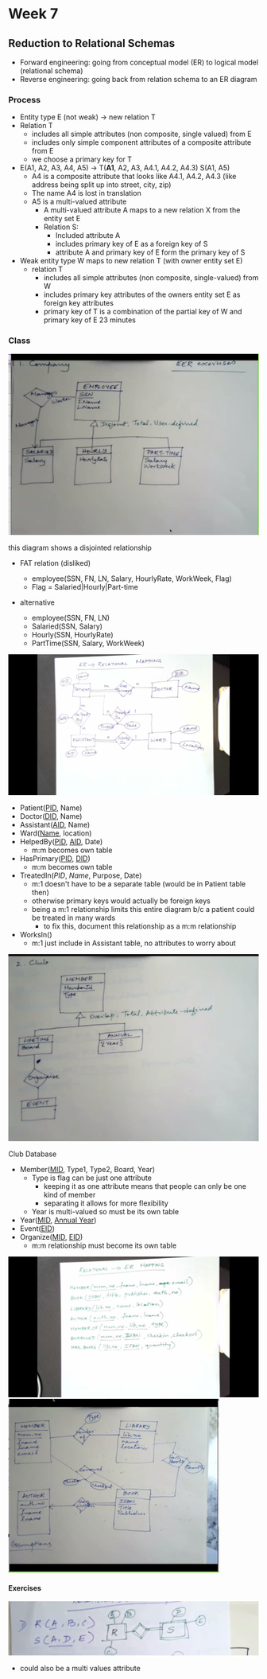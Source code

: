 # Week 7

## Reduction to Relational Schemas

* Forward engineering: going from conceptual model (ER) to logical model (relational schema)
* Reverse engineering: going back from relation schema to an ER diagram

### Process

* Entity type E (not weak) -> new relation T
* Relation T
  * includes all simple attributes (non composite, single valued) from E
  * includes only simple component attributes of a composite attribute from E
  * we choose a primary key for T
* E(A1, A2, A3, A4, A5) -> T(__A1__, A2, A3, A4.1, A4.2, A4.3) S(A1, A5)
  * A4 is a composite attribute that looks like A4.1, A4.2, A4.3 (like address being split up into street, city, zip)
  * The name A4 is lost in translation
  * A5 is a multi-valued attribute
    * A multi-valued attribute A maps to a new relation X from the entity set E
    * Relation S:
      * Included attribute A
      * includes primary key of E as a foreign key of S
      * attribute A and primary key of E form the primary key of S
* Weak entity type W maps to new relation T (with owner entity set E)
  * relation T
    * includes all simple attributes (non composite, single-valued) from W
    * includes primary key attributes of the owners entity set E as foreign key attributes
    * primary key of T is a combination of the partial key of W and primary key of E
23 minutes

### Class
![image](images/week7/eer.png)

this diagram shows a disjointed relationship


* FAT relation (disliked)
  * employee(SSN, FN, LN, Salary, HourlyRate, WorkWeek, Flag)
  * Flag = Salaried|Hourly|Part-time

* alternative
  * employee(SSN, FN, LN)
  * Salaried(SSN, Salary)
  * Hourly(SSN, HourlyRate)
  * PartTime(SSN, Salary, WorkWeek)

![image](images/week7/ER%20to%20Rel%20mapping.jpg)

* Patient(<u>PID</u>, Name)
* Doctor(<u>DID</u>, Name)
* Assistant(<u>AID</u>, Name)
* Ward(<u>Name</u>, location)
* HelpedBy(<u>PID</u>, <u>AID</u>, Date)
  * m:m becomes own table
* HasPrimary(<u>PID</u>, <u>DID</u>)
  * m:m becomes own table
* TreatedIn(_PID_, _Name_, Purpose, Date)
  * m:1 doesn't have to be a separate table (would be in Patient table then)
  * otherwise primary keys would actually be foreign keys
  * being a m:1 relationship limits this entire diagram b/c a patient could be treated in many wards
    * to fix this, document this relationship as a m:m relationship
* WorksIn()
  * m:1 just include in Assistant table, no attributes to worry about

![img](/images/week7/ex2.png)

Club Database

* Member(<u>MID</u>, Type1, Type2, Board, Year)
  * Type is flag can be just one attribute
    * keeping it as one attribute means that people can only be one kind of member
    * separating it allows for more flexibility
  * Year is multi-valued so must be its own table
* Year(<u>MID</u>, <u>Annual Year</u>)
* Event(<u>EID</u>)
* Organize(<u>MID</u>, <u>EID</u>)
  * m:m relationship must become its own table

![img](images/week7/Rel%20to%20ER%20mapping.jpg)
![img](images/week7/rel2er_answer.png)


#### Exercises

![img](images/week7/ex3.1.png)

* could also be a multi values attribute

